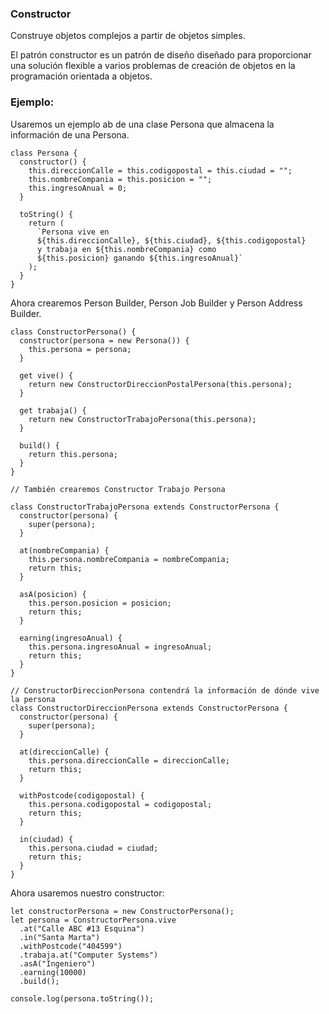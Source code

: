 ### Constructor

Construye objetos complejos a partir de objetos simples.

El patrón constructor es un patrón de diseño diseñado para proporcionar una solución flexible a varios problemas de creación de objetos en la programación orientada a objetos.

### Ejemplo:

Usaremos un ejemplo ab de una clase Persona que almacena la información de una Persona.

```
class Persona {
  constructor() {
    this.direccionCalle = this.codigopostal = this.ciudad = "";
    this.nombreCompania = this.posicion = "";
    this.ingresoAnual = 0;
  }
  
  toString() {
    return (
      `Persona vive en
      ${this.direccionCalle}, ${this.ciudad}, ${this.codigopostal}
      y trabaja en ${this.nombreCompania} como
      ${this.posicion} ganando ${this.ingresoAnual}`
    );
  }
}
```

Ahora crearemos Person Builder, Person Job Builder y Person Address Builder.

```
class ConstructorPersona() {
  constructor(persona = new Persona()) {
    this.persona = persona;
  }
  
  get vive() {
    return new ConstructorDireccionPostalPersona(this.persona);
  }
  
  get trabaja() {
    return new ConstructorTrabajoPersona(this.persona);
  }
  
  build() {
    return this.persona;
  }
}

// También crearemos Constructor Trabajo Persona

class ConstructorTrabajoPersona extends ConstructorPersona {
  constructor(persona) {
    super(persona);
  }
  
  at(nombreCompania) {
    this.persona.nombreCompania = nombreCompania;
    return this;
  }
  
  asA(posicion) {
    this.person.posicion = posicion;
    return this;
  }
  
  earning(ingresoAnual) {
    this.persona.ingresoAnual = ingresoAnual;
    return this;
  }
}

// ConstructorDireccionPersona contendrá la información de dónde vive la persona
class ConstructorDireccionPersona extends ConstructorPersona {
  constructor(persona) {
    super(persona);
  }
  
  at(direccionCalle) {
    this.persona.direccionCalle = direccionCalle;
    return this;
  }
  
  withPostcode(codigopostal) {
    this.persona.codigopostal = codigopostal;
    return this;
  }
  
  in(ciudad) {
    this.persona.ciudad = ciudad;
    return this;
  }
}
```

Ahora usaremos nuestro constructor:

```
let constructorPersona = new ConstructorPersona();
let persona = ConstructorPersona.vive
  .at("Calle ABC #13 Esquina")
  .in("Santa Marta")
  .withPostcode("404599")
  .trabaja.at("Computer Systems")
  .asA("Ingeniero")
  .earning(10000)
  .build();

console.log(persona.toString());
```